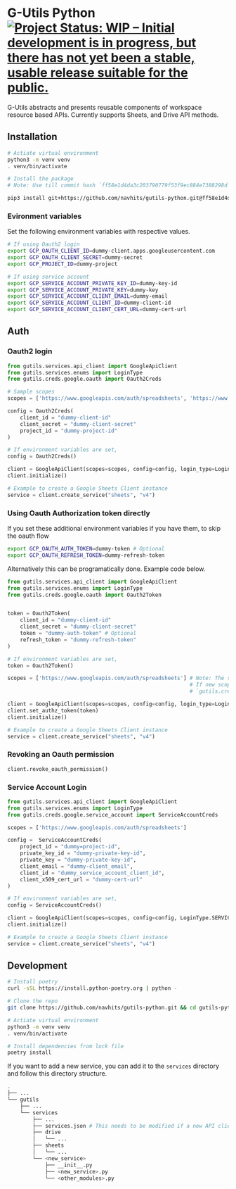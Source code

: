 # G-Utils Python [![Project Status: WIP – Initial development is in progress, but there has not yet been a stable, usable release suitable for the public.](https://www.repostatus.org/badges/latest/wip.svg)](https://www.repostatus.org/#wip)

G-Utils abstracts and presents reusable components of workspace resource based APIs. Currently supports Sheets, and Drive API methods.

## Installation

```bash
# Actiate virtual environment
python3 -m venv venv
. venv/bin/activate

# Install the package
# Note: Use till commit hash `ff58e1d4da3c203790779f53f9ec884e7388298d` as its stable to use for now.

pip3 install git+https://github.com/navhits/gutils-python.git@ff58e1d4da3c203790779f53f9ec884e7388298d
```

### Evironment variables

Set the following environment variables with respective values.

```bash
# If using Oauth2 login
export GCP_OAUTH_CLIENT_ID=dummy-client.apps.googleusercontent.com
export GCP_OAUTH_CLIENT_SECRET=dummy-secret
export GCP_PROJECT_ID=dummy-project

# If using service account
export GCP_SERVICE_ACCOUNT_PRIVATE_KEY_ID=dummy-key-id
export GCP_SERVICE_ACCOUNT_PRIVATE_KEY=dummy-key
export GCP_SERVICE_ACCOUNT_CLIENT_EMAIL=dummy-email
export GCP_SERVICE_ACCOUNT_CLIENT_ID=dummy-client-id
export GCP_SERVICE_ACCOUNT_CLIENT_CERT_URL=dummy-cert-url
```

## Auth

### Oauth2 login

```python
from gutils.services.api_client import GoogleApiClient
from gutils.services.enums import LoginType
from gutils.creds.google.oauth import Oauth2Creds

# Sample scopes
scopes = ['https://www.googleapis.com/auth/spreadsheets', 'https://www.googleapis.com/auth/drive']

config = Oauth2Creds(
    client_id = "dummy-client-id"
    client_secret = "dummy-client-secret"
    project_id = "dummy-project-id"
)

# If environment variables are set,
config = Oauth2Creds()

client = GoogleApiClient(scopes=scopes, config=config, login_type=LoginType.OAUTH2)
client.initialize()

# Example to create a Google Sheets Client instance
service = client.create_service("sheets", "v4")
```

### Using Oauth Authorization token directly

If you set these additional environment variables if you have them, to skip the oauth flow

```bash
export GCP_OAUTH_AUTH_TOKEN=dummy-token # Optional
export GCP_OAUTH_REFRESH_TOKEN=dummy-refresh-token
```

Alternatively this can be programatically done. Example code below.

```python
from gutils.services.api_client import GoogleApiClient
from gutils.services.enums import LoginType
from gutils.creds.google.oauth import Oauth2Token


token = Oauth2Token(
    client_id = "dummy-client-id"
    client_secret = "dummy-client-secret"
    token = "dummy-auth-token" # Optional
    refresh_token = "dummy-refresh-token"
)

# If environment variables are set,
token = Oauth2Token()

scopes = ['https://www.googleapis.com/auth/spreadsheets'] # Note: The scopes authorised to this token will only work.
                                                          # If new scope needs to be added, use `client.add_scope()` which will trigger a new oauth flow and it will require 
                                                          # `gutils.creds.google.oauth.Oauth2Creds` to be set.

client = GoogleApiClient(scopes=scopes, config=config, login_type=LoginType.OAUTH2)
client.set_authz_token(token)
client.initialize()

# Example to create a Google Sheets Client instance
service = client.create_service("sheets", "v4")

```

### Revoking an Oauth permission

```python
client.revoke_oauth_permission()
```

### Service Account Login

```python
from gutils.services.api_client import GoogleApiClient
from gutils.services.enums import LoginType
from gutils.creds.google.service_account import ServiceAccountCreds

scopes = ['https://www.googleapis.com/auth/spreadsheets']

config =  ServiceAccountCreds(
    project_id = "dummy=project-id", 
    private_key_id = "dummy-private-key-id", 
    private_key = "dummy-private-key-id", 
    client_email = "dummy-client_email", 
    client_id = "dummy_service_account_client_id",
    client_x509_cert_url = "dummy-cert-url"
)

# If environment variables are set,
config = ServiceAccountCreds()

client = GoogleApiClient(scopes=scopes, config=config, LoginType.SERVICE_ACCOUNT)
client.initialize()

# Example to create a Google Sheets Client instance
service = client.create_service("sheets", "v4")
```

## Development

```bash
# Install poetry
curl -sSL https://install.python-poetry.org | python -

# Clone the repo
git clone https://github.com/navhits/gutils-python.git && cd gutils-python

# Actiate virtual environment
python3 -m venv venv
. venv/bin/activate

# Install dependencies from lock file
poetry install
```

If you want to add a new service, you can add it to the `services` directory and follow this directory structure.

```bash
.
├── ...
└── gutils
    ├── ...
    └── services
        ├── ...
        ├── services.json # This needs to be modified if a new API client is added to the services
        ├── drive
        │   └── ...
        ├── sheets
        │   └── ...
        └── <new_service>
            ├── __init__.py
            ├── <new_service>.py
            └── <other_modules>.py
```
